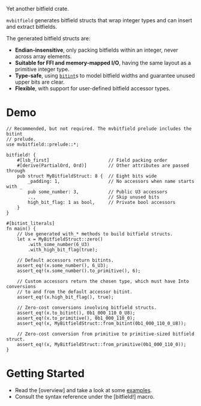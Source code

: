 Yet another bitfield crate.

`mvbitfield` generates bitfield structs that wrap integer types and can insert
and extract bitfields.

The generated bitfield structs are:

- **Endian-insensitive**, only packing bitfields within an integer, never across
  array elements.
- **Suitable for FFI and memory-mapped I/O**, having the same layout as a
  primitive integer type.
- **Type-safe**, using [`bitint`](::bitint)s to model bitfield widths and
  guarantee unused upper bits are clear.
- **Flexible**, with support for user-defined bitfield accessor types.

# Demo

```
// Recommended, but not required. The mvbitfield prelude includes the bitint
// prelude.
use mvbitfield::prelude::*;

bitfield! {
    #[lsb_first]                      // Field packing order
    #[derive(PartialOrd, Ord)]        // Other attributes are passed through
    pub struct MyBitfieldStruct: 8 {  // Eight bits wide
        _padding: 1,                  // No accessors when name starts with _
        pub some_number: 3,           // Public U3 accessors
        ..,                           // Skip unused bits
        high_bit_flag: 1 as bool,     // Private bool accessors
    }
}

#[bitint_literals]
fn main() {
    // Use generated with_* methods to build bitfield structs.
    let x = MyBitfieldStruct::zero()
        .with_some_number(6_U3)
        .with_high_bit_flag(true);

    // Default accessors return bitints.
    assert_eq!(x.some_number(), 6_U3);
    assert_eq!(x.some_number().to_primitive(), 6);

    // Custom accessors return the chosen type, which must have Into conversions
    // to and from the default accessor bitint.
    assert_eq!(x.high_bit_flag(), true);

    // Zero-cost conversions involving bitfield structs.
    assert_eq!(x.to_bitint(), 0b1_000_110_0_U8);
    assert_eq!(x.to_primitive(), 0b1_000_110_0);
    assert_eq!(x, MyBitfieldStruct::from_bitint(0b1_000_110_0_U8));

    // Zero-cost conversion from primitive to primitive-sized bitfield struct.
    assert_eq!(x, MyBitfieldStruct::from_primitive(0b1_000_110_0));
}
```

# Getting Started

* Read the [overview] and take a look at some [examples](example).
* Consult the syntax reference under the [bitfield!] macro.
